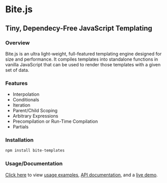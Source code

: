# Bite.js
## Tiny, Dependecy-Free JavaScript Templating

### Overview

Bite.js is an ultra light-weight, full-featured templating engine designed for size and performance. It compiles templates into standalone functions in vanilla JavaScript that can be used to render those templates with a given set of data.

### Features

* Interpolation
* Conditionals
* Iteration
* Parent/Child Scoping
* Arbitrary Expressions
* Precompilation or Run-Time Compilation
* Partials

### Installation

```Bash
npm install bite-templates
```

### Usage/Documentation

[Click here](https://sinova.github.io/Bite.js/) to view [usage examples](https://sinova.github.io/Bite.js/#usage), [API documentation](https://sinova.github.io/Bite.js/#template-api), and a [live demo](https://sinova.github.io/Bite.js/#demo).
